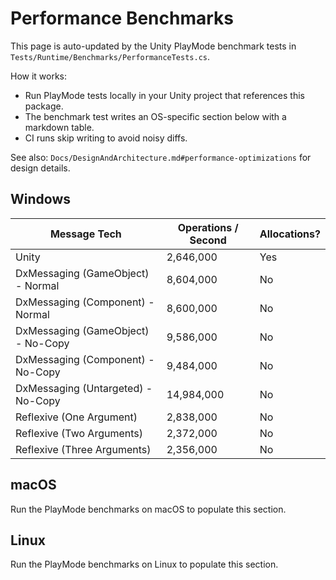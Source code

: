 # Performance Benchmarks

This page is auto-updated by the Unity PlayMode benchmark tests in `Tests/Runtime/Benchmarks/PerformanceTests.cs`.

How it works:

- Run PlayMode tests locally in your Unity project that references this package.
- The benchmark test writes an OS-specific section below with a markdown table.
- CI runs skip writing to avoid noisy diffs.

See also: `Docs/DesignAndArchitecture.md#performance-optimizations` for design details.

## Windows

| Message Tech                       | Operations / Second | Allocations? |
| ---------------------------------- | ------------------- | ------------ |
| Unity                              | 2,646,000           | Yes          |
| DxMessaging (GameObject) - Normal  | 8,604,000           | No           |
| DxMessaging (Component) - Normal   | 8,600,000           | No           |
| DxMessaging (GameObject) - No-Copy | 9,586,000           | No           |
| DxMessaging (Component) - No-Copy  | 9,484,000           | No           |
| DxMessaging (Untargeted) - No-Copy | 14,984,000          | No           |
| Reflexive (One Argument)           | 2,838,000           | No           |
| Reflexive (Two Arguments)          | 2,372,000           | No           |
| Reflexive (Three Arguments)        | 2,356,000           | No           |

## macOS

Run the PlayMode benchmarks on macOS to populate this section.

## Linux

Run the PlayMode benchmarks on Linux to populate this section.
